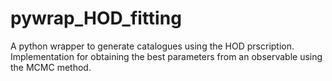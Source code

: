 # pywrap_HOD_fitting
A python wrapper to generate catalogues using the HOD prscription. Implementation for obtaining the best parameters from an observable using the MCMC method.
